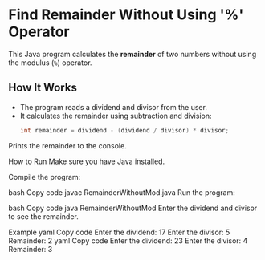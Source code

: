 # Find Remainder Without Using '%' Operator

This Java program calculates the **remainder** of two numbers without using the modulus (`%`) operator.

## How It Works

- The program reads a dividend and divisor from the user.
- It calculates the remainder using subtraction and division:
  ```java
  int remainder = dividend - (dividend / divisor) * divisor;
Prints the remainder to the console.

How to Run
Make sure you have Java installed.

Compile the program:

bash
Copy code
javac RemainderWithoutMod.java
Run the program:

bash
Copy code
java RemainderWithoutMod
Enter the dividend and divisor to see the remainder.

Example
yaml
Copy code
Enter the dividend: 17
Enter the divisor: 5
Remainder: 2
yaml
Copy code
Enter the dividend: 23
Enter the divisor: 4
Remainder: 3
